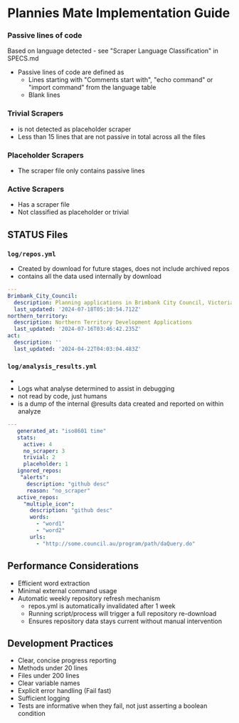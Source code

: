 # Plannies Mate Implementation Guide

### Passive lines of code
Based on language detected - see "Scraper Language Classification" in SPECS.md
- Passive lines of code are defined as
  * Lines starting with "Comments start with", "echo command" or "import command" from the language table
  * Blank lines

### Trivial Scrapers
- is not detected as placeholder scraper
- Less than 15 lines that are not passive in total across all the files

### Placeholder Scrapers
- The scraper file only contains passive lines

### Active Scrapers
- Has a scraper file
- Not classified as placeholder or trivial

## STATUS Files

### `log/repos.yml`
 
- Created by download for future stages, does not include archived repos
- contains all the data used internally by download

```yaml
---
Brimbank_City_Council:
  description: Planning applications in Brimbank City Council, Victoria
  last_updated: '2024-07-18T05:10:54.712Z'
northern_territory:
  description: Northern Territory Development Applications
  last_updated: '2024-07-16T03:46:42.235Z'
act:
  description: ''
  last_updated: '2024-04-22T04:03:04.483Z'
```

### `log/analysis_results.yml`
- 
- Logs what analyse determined to assist in debugging
- not read by code, just humans
- is a dump of the internal @results data created and reported on within analyze

```yaml
---
   generated_at: "iso8601 time"
   stats:
     active: 4
     no_scraper: 3
     trivial: 2
     placeholder: 1  
   ignored_repos:
    "alerts":
      description: "github desc"
      reason: "no_scraper"
   active_repos:
     "multiple_icon":
       description: "github desc"
       words:
         - "word1"
         - "word2"
       urls:
         - "http://some.council.au/program/path/daQuery.do"
```

## Performance Considerations
- Efficient word extraction
- Minimal external command usage
- Automatic weekly repository refresh mechanism
  * repos.yml is automatically invalidated after 1 week
  * Running script/process will trigger a full repository re-download
  * Ensures repository data stays current without manual intervention

## Development Practices
- Clear, concise progress reporting
- Methods under 20 lines
- Files under 200 lines
- Clear variable names
- Explicit error handling (Fail fast)
- Sufficient logging
- Tests are informative when they fail, not just asserting a boolean condition
